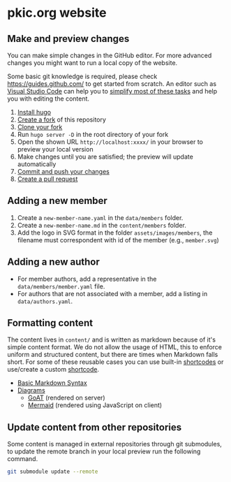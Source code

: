 # pkic.org website

## Make and preview changes
You can make simple changes in the GitHub editor. For more advanced changes you might want to run a local copy of the website.

Some basic git knowledge is required, please check https://guides.github.com/ to get started from scratch. An editor such as [Visual Studio Code](https://code.visualstudio.com/) can help you to [simplify most of these tasks](https://code.visualstudio.com/docs/editor/github) and help you with editing the content.

1. [Install hugo](https://gohugo.io/getting-started/installing/#quick-install)
2. [Create a fork](https://guides.github.com/activities/forking/#fork) of this repository
3. [Clone your fork](https://guides.github.com/activities/forking/#clone)
2. Run `hugo server -D` in the root directory of your fork
3. Open the shown URL `http://localhost:xxxx/` in your browser to preview your local version
4. Make changes until you are satisfied; the preview will update automatically
5. [Commit and push your changes](https://guides.github.com/activities/forking/#making-changes)
6. [Create a pull request](https://guides.github.com/activities/forking/#making-a-pull-request)

## Adding a new member
1. Create a `new-member-name.yaml` in the `data/members` folder.
2. Create a `new-member-name.md` in the `content/members` folder.
3. Add the logo in SVG format in the folder `assets/images/members`, the filename must correspondent with id of the member (e.g., `member.svg`)

## Adding a new author
- For member authors, add a representative in the `data/members/member.yaml` file.
- For authors that are not associated with a member, add a listing in `data/authors.yaml`.

## Formatting content
The content lives in `content/` and is written as markdown because of it's simple content format. We do not allow the usage of HTML, this to enforce uniform and structured content, but there are times when Markdown falls short. For some of these reusable cases you can use built-in [shortcodes](https://gohugo.io/content-management/shortcodes/) or use/create a custom [shortcode](https://gohugo.io/templates/shortcode-templates/).

- [Basic Markdown Syntax](https://www.markdownguide.org/basic-syntax/)
- [Diagrams](https://gohugo.io/content-management/diagrams/)
  - [GoAT](https://github.com/bep/goat) (rendered on server)
  - [Mermaid](https://mermaid-js.github.io/) (rendered using JavaScript on client)

## Update content from other repositories

Some content is managed in external repositories through git submodules, to update the remote branch in your local preview run the following command.

```bash
git submodule update --remote
```
